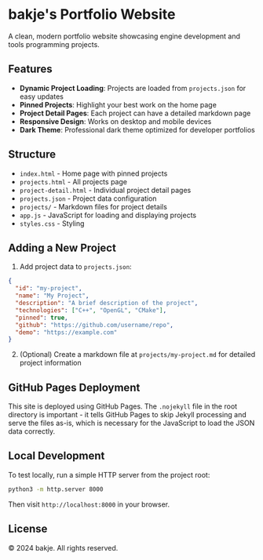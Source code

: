 # bakje's Portfolio Website

A clean, modern portfolio website showcasing engine development and tools programming projects.

## Features

- **Dynamic Project Loading**: Projects are loaded from `projects.json` for easy updates
- **Pinned Projects**: Highlight your best work on the home page
- **Project Detail Pages**: Each project can have a detailed markdown page
- **Responsive Design**: Works on desktop and mobile devices
- **Dark Theme**: Professional dark theme optimized for developer portfolios

## Structure

- `index.html` - Home page with pinned projects
- `projects.html` - All projects page
- `project-detail.html` - Individual project detail pages
- `projects.json` - Project data configuration
- `projects/` - Markdown files for project details
- `app.js` - JavaScript for loading and displaying projects
- `styles.css` - Styling

## Adding a New Project

1. Add project data to `projects.json`:
```json
{
  "id": "my-project",
  "name": "My Project",
  "description": "A brief description of the project",
  "technologies": ["C++", "OpenGL", "CMake"],
  "pinned": true,
  "github": "https://github.com/username/repo",
  "demo": "https://example.com"
}
```

2. (Optional) Create a markdown file at `projects/my-project.md` for detailed project information

## GitHub Pages Deployment

This site is deployed using GitHub Pages. The `.nojekyll` file in the root directory is important - it tells GitHub Pages to skip Jekyll processing and serve the files as-is, which is necessary for the JavaScript to load the JSON data correctly.

## Local Development

To test locally, run a simple HTTP server from the project root:

```bash
python3 -m http.server 8000
```

Then visit `http://localhost:8000` in your browser.

## License

© 2024 bakje. All rights reserved.
